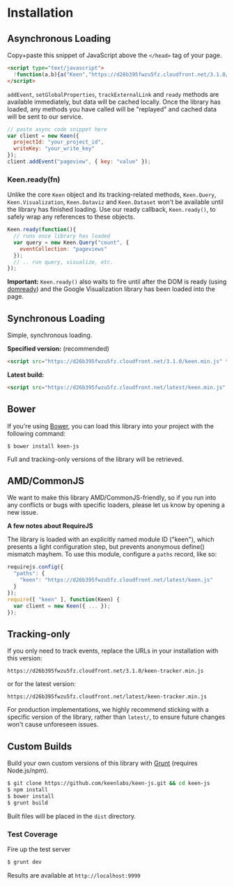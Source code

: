 # Installation

## Asynchronous Loading

Copy+paste this snippet of JavaScript above the `</head>` tag of your page.

```html
<script type="text/javascript">
  !function(a,b){a("Keen","https://d26b395fwzu5fz.cloudfront.net/3.1.0/keen.min.js",b)}(function(a,b,c){var d,e,f;c["_"+a]={},c[a]=function(b){c["_"+a].clients=c["_"+a].clients||{},c["_"+a].clients[b.projectId]=this,this._config=b},c[a].ready=function(b){c["_"+a].ready=c["_"+a].ready||[],c["_"+a].ready.push(b)},d=["addEvent","setGlobalProperties","trackExternalLink","on"];for(var g=0;g<d.length;g++){var h=d[g],i=function(a){return function(){return this["_"+a]=this["_"+a]||[],this["_"+a].push(arguments),this}};c[a].prototype[h]=i(h)}e=document.createElement("script"),e.async=!0,e.src=b,f=document.getElementsByTagName("script")[0],f.parentNode.insertBefore(e,f)},this);
</script>
```

`addEvent`, `setGlobalProperties`, `trackExternalLink` and `ready` methods are available immediately, but data will be cached locally. Once the library has loaded, any methods you have called will be "replayed" and cached data will be sent to our service.

```javascript
// paste async code snippet here
var client = new Keen({
  projectId: "your_project_id",
  writeKey: "your_write_key"
});
client.addEvent("pageview", { key: "value" });
```

### Keen.ready(fn)

Unlike the core `Keen` object and its tracking-related methods, `Keen.Query`, `Keen.Visualization`, `Keen.Dataviz` and `Keen.Dataset` won't be available until the library has finished loading. Use our ready callback, `Keen.ready()`, to safely wrap any references to these objects. 

```javascript
Keen.ready(function(){
  // runs once library has loaded
  var query = new Keen.Query("count", {
    eventCollection: "pageviews"
  });
  // .. run query, visualize, etc.
});
```

**Important:** `Keen.ready()` also waits to fire until after the DOM is ready (using [domready](https://github.com/ded/domready)) and the Google Visualization library has been loaded into the page.


## Synchronous Loading

Simple, synchronous loading.

**Specified version:** (recommended)

```html
<script src="https://d26b395fwzu5fz.cloudfront.net/3.1.0/keen.min.js" type="text/javascript"></script>
```

**Latest build:**

```html
<script src="https://d26b395fwzu5fz.cloudfront.net/latest/keen.min.js" type="text/javascript"></script>
```

## Bower

If you're using [Bower](http://bower.io/), you can load this library into your project with the following command:

`$ bower install keen-js`

Full and tracking-only versions of the library will be retrieved.

## AMD/CommonJS

We want to make this library AMD/CommonJS-friendly, so if you run into any conflicts or bugs with specific loaders, please let us know by opening a new issue.

**A few notes about RequireJS**

The library is loaded with an explicitly named module ID ("keen"), which presents a light configuration step, but prevents anonymous define() mismatch mayhem. To use this module, configure a `paths` record, like so:

```javascript
requirejs.config({
  "paths": {
    "keen": "https://d26b395fwzu5fz.cloudfront.net/latest/keen.js"
  }
});
require([ "keen" ], function(Keen) {
  var client = new Keen({ ... });
});
```

## Tracking-only

If you only need to track events, replace the URLs in your installation with this version:

```
https://d26b395fwzu5fz.cloudfront.net/3.1.0/keen-tracker.min.js
```

or for the latest version:

```
https://d26b395fwzu5fz.cloudfront.net/latest/keen-tracker.min.js
```

For production implementations, we highly recommend sticking with a specific version of the library, rather than `latest/`, to ensure future changes won't cause unforeseen issues.


## Custom Builds

Build your own custom versions of this library with [Grunt](http://gruntjs.com/getting-started) (requires Node.js/npm).

```bash
$ git clone https://github.com/keenlabs/keen-js.git && cd keen-js
$ npm install
$ bower install
$ grunt build
```

Built files will be placed in the `dist` directory.


### Test Coverage

Fire up the test server

```bash
$ grunt dev
```

Results are available at `http://localhost:9999`
